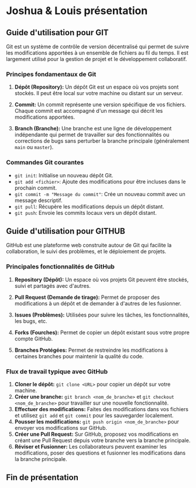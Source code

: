 # Joshua & Louis présentation

## Guide d'utilisation pour GIT

Git est un système de contrôle de version décentralisé qui permet de suivre les modifications apportées à un ensemble de fichiers au fil du temps. Il est largement utilisé pour la gestion de projet et le développement collaboratif.

### Principes fondamentaux de Git

1. **Dépôt (Repository):** Un dépôt Git est un espace où vos projets sont stockés. Il peut être local sur votre machine ou distant sur un serveur.

2. **Commit:** Un commit représente une version spécifique de vos fichiers. Chaque commit est accompagné d'un message qui décrit les modifications apportées.

3. **Branch (Branche):** Une branche est une ligne de développement indépendante qui permet de travailler sur des fonctionnalités ou corrections de bugs sans perturber la branche principale (généralement `main` ou `master`).

### Commandes Git courantes

- `git init`: Initialise un nouveau dépôt Git.
- `git add <fichier>`: Ajoute des modifications pour être incluses dans le prochain commit.
- `git commit -m "Message du commit"`: Crée un nouveau commit avec un message descriptif.
- `git pull`: Récupère les modifications depuis un dépôt distant.
- `git push`: Envoie les commits locaux vers un dépôt distant.

## Guide d'utilisation pour GITHUB

GitHub est une plateforme web construite autour de Git qui facilite la collaboration, le suivi des problèmes, et le déploiement de projets.

### Principales fonctionnalités de GitHub

1. **Repository (Dépôt):** Un espace où vos projets Git peuvent être stockés, suivi et partagés avec d'autres.

2. **Pull Request (Demande de tirage):** Permet de proposer des modifications à un dépôt et de demander à d'autres de les fusionner.

3. **Issues (Problèmes):** Utilisées pour suivre les tâches, les fonctionnalités, les bugs, etc.

4. **Forks (Fourches):** Permet de copier un dépôt existant sous votre propre compte GitHub.

5. **Branches Protégées:** Permet de restreindre les modifications à certaines branches pour maintenir la qualité du code.

### Flux de travail typique avec GitHub

1. **Cloner le dépôt:** `git clone <URL>` pour copier un dépôt sur votre machine.
2. **Créer une branche:** `git branch <nom_de_branche>` et `git checkout <nom_de_branche>` pour travailler sur une nouvelle fonctionnalité.
3. **Effectuer des modifications:** Faites des modifications dans vos fichiers et utilisez `git add` et `git commit` pour les sauvegarder localement.
4. **Pousser les modifications:** `git push origin <nom_de_branche>` pour envoyer vos modifications sur GitHub.
5. **Créer une Pull Request:** Sur GitHub, proposez vos modifications en créant une Pull Request depuis votre branche vers la branche principale.
6. **Réviser et Fusionner:** Les collaborateurs peuvent examiner les modifications, poser des questions et fusionner les modifications dans la branche principale.

## Fin de présentation
